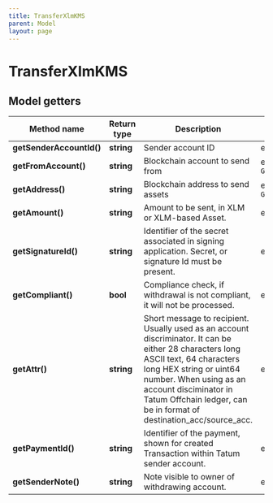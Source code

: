 ```yaml
---
title: TransferXlmKMS
parent: Model
layout: page
---
```


# TransferXlmKMS

## Model getters

Method name | Return type | Description | Notes
------------ | ------------- | ------------- | -------------
**getSenderAccountId()** | **string** | Sender account ID | ex.: `61b3bffddfb389cde19c73be`
**getFromAccount()** | **string** | Blockchain account to send from | ex.: `GBRPYHIL2CI3FNQ4BXLFMNDLFJUNPU2HY3ZMFSHONUCEOASW7QC7OX2H`
**getAddress()** | **string** | Blockchain address to send assets | ex.: `GBRPYHIL2CI3FNQ4BXLFMNDLFJUNPU2HY3ZMFSHONUCEOASW7QC7OX2H`
**getAmount()** | **string** | Amount to be sent, in XLM or XLM-based Asset. | ex.: `10000`
**getSignatureId()** | **string** | Identifier of the secret associated in signing application. Secret, or signature Id must be present. | ex.: `26d3883e-4e17-48b3-a0ee-09a3e484ac83`
**getCompliant()** | **bool** | Compliance check, if withdrawal is not compliant, it will not be processed. | ex.: `false` [optional]
**getAttr()** | **string** | Short message to recipient. Usually used as an account discriminator. It can be either 28 characters long ASCII text, 64 characters long HEX string or uint64 number. When using as an account disciminator in Tatum Offchain ledger, can be in format of destination_acc/source_acc. | ex.: `12355` [optional]
**getPaymentId()** | **string** | Identifier of the payment, shown for created Transaction within Tatum sender account. | ex.: `1234` [optional]
**getSenderNote()** | **string** | Note visible to owner of withdrawing account. | ex.: `Sender note` [optional]

